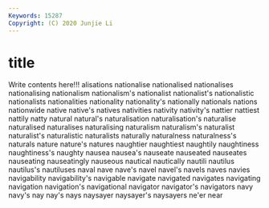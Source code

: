 ```yaml
---
Keywords: 15287
Copyright: (C) 2020 Junjie Li
---
```


# title

Write contents here!!!
alisations 
nationalise 
nationalised 
nationalises 
nationalising
nationalism 
nationalism's 
nationalist 
nationalist's 
nationalistic 
nationalists 
nationalities 
nationality 
nationality's 
nationally
nationals 
nations 
nationwide 
native 
native's 
natives 
nativities 
nativity 
nativity's 
nattier
nattiest 
nattily 
natty 
natural 
natural's 
naturalisation 
naturalisation's 
naturalise 
naturalised 
naturalises
naturalising 
naturalism 
naturalism's 
naturalist 
naturalist's 
naturalistic 
naturalists 
naturally 
naturalness 
naturalness's
naturals 
nature 
nature's 
natures 
naughtier 
naughtiest 
naughtily 
naughtiness 
naughtiness's 
naughty
nausea 
nausea's 
nauseate 
nauseated 
nauseates 
nauseating 
nauseatingly 
nauseous 
nautical 
nautically
nautili 
nautilus 
nautilus's 
nautiluses 
naval 
nave 
nave's 
navel 
navel's 
navels
naves 
navies 
navigability 
navigability's 
navigable 
navigate 
navigated 
navigates 
navigating 
navigation
navigation's 
navigational 
navigator 
navigator's 
navigators 
navy 
navy's 
nay 
nay's 
nays
naysayer 
naysayer's 
naysayers 
ne'er 
near 
